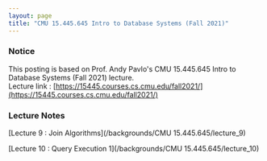```yaml
---
layout: page
title: "CMU 15.445.645 Intro to Database Systems (Fall 2021)"
---
```


### Notice

This posting is based on Prof. Andy Pavlo's CMU 15.445.645 Intro to Database Systems (Fall 2021) lecture. <br>
Lecture link : [https://15445.courses.cs.cmu.edu/fall2021/](https://15445.courses.cs.cmu.edu/fall2021/)

### Lecture Notes

[Lecture 9 : Join Algorithms](/backgrounds/CMU 15.445.645/lecture_9)

[Lecture 10 : Query Execution 1](/backgrounds/CMU 15.445.645/lecture_10)



